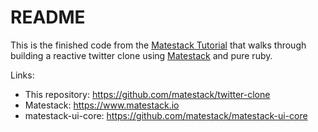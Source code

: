 # README

This is the finished code from the [Matestack Tutorial](https://docs.matestack.io/matestack-ui-core/getting-started/quick-start) that walks through building a reactive twitter clone using [Matestack](https://www.matestack.io) and pure ruby.

Links:

- This repository: <https://github.com/matestack/twitter-clone>
- Matestack: <https://www.matestack.io>
- matestack-ui-core: <https://github.com/matestack/matestack-ui-core>



